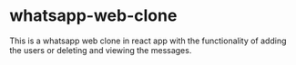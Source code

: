 # whatsapp-web-clone
This is a whatsapp web clone in react app with the functionality of adding the users or deleting and viewing the messages.
